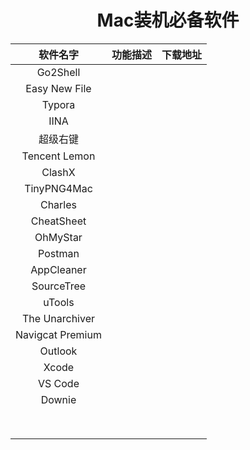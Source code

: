 # <center> Mac装机必备软件 

|     软件名字     | 功能描述 | 下载地址 |
| :--------------: | -------- | -------- |
|     Go2Shell     |          |          |
|  Easy New File   |          |          |
|      Typora      |          |          |
|       IINA       |          |          |
|     超级右键     |          |          |
|  Tencent Lemon   |          |          |
|      ClashX      |          |          |
|   TinyPNG4Mac    |          |          |
|     Charles      |          |          |
|    CheatSheet    |          |          |
|     OhMyStar     |          |          |
|     Postman      |          |          |
|    AppCleaner    |          |          |
|    SourceTree    |          |          |
|      uTools      |          |          |
|  The Unarchiver  |          |          |
| Navigcat Premium |          |          |
|     Outlook      |          |          |
|      Xcode       |          |          |
|     VS Code      |          |          |
|      Downie      |          |          |
|                  |          |          |
|                  |          |          |
|                  |          |          |
|                  |          |          |
|                  |          |          |
|                  |          |          |
|                  |          |          |
|                  |          |          |







